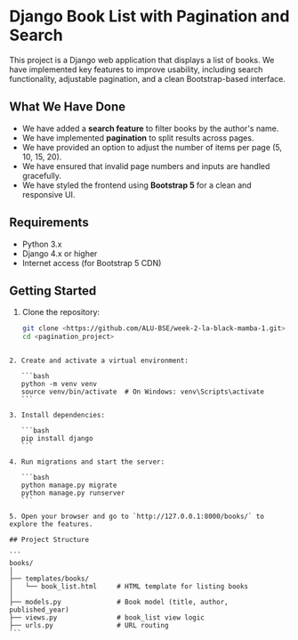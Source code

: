 # Django Book List with Pagination and Search

This project is a Django web application that displays a list of books. We have implemented key features to improve usability, including search functionality, adjustable pagination, and a clean Bootstrap-based interface.

## What We Have Done

- We have added a **search feature** to filter books by the author's name.
- We have implemented **pagination** to split results across pages.
- We have provided an option to adjust the number of items per page (5, 10, 15, 20).
- We have ensured that invalid page numbers and inputs are handled gracefully.
- We have styled the frontend using **Bootstrap 5** for a clean and responsive UI.

## Requirements

- Python 3.x
- Django 4.x or higher
- Internet access (for Bootstrap 5 CDN)

## Getting Started

1. Clone the repository:
   ```bash
   git clone <https://github.com/ALU-BSE/week-2-la-black-mamba-1.git>
   cd <pagination_project>
````

2. Create and activate a virtual environment:

   ```bash
   python -m venv venv
   source venv/bin/activate  # On Windows: venv\Scripts\activate
   ```

3. Install dependencies:

   ```bash
   pip install django
   ```

4. Run migrations and start the server:

   ```bash
   python manage.py migrate
   python manage.py runserver
   ```

5. Open your browser and go to `http://127.0.0.1:8000/books/` to explore the features.

## Project Structure

```
books/
│
├── templates/books/
│   └── book_list.html     # HTML template for listing books
│
├── models.py              # Book model (title, author, published_year)
├── views.py               # book_list view logic
├── urls.py                # URL routing
```